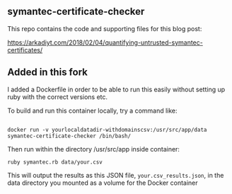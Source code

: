 ## symantec-certificate-checker

This repo contains the code and supporting files for this blog post:

https://arkadiyt.com/2018/02/04/quantifying-untrusted-symantec-certificates/

## Added in this fork

I added a Dockerfile in order to be able to run this easily without setting up ruby with the correct versions etc.

To build and run this container locally, try a command like:
```docker build -t symantec-certificate-checker .
```
```
docker run -v yourlocaldatadir-withdomainscsv:/usr/src/app/data symantec-certificate-checker /bin/bash/
```

Then run within the directory /usr/src/app inside container:
```
ruby symantec.rb data/your.csv
```

This will output the results as this JSON file, `your.csv_results.json`, in the data directory you mounted as a volume for the Docker container
